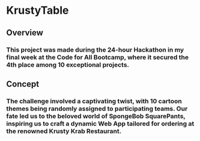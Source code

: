 # KrustyTable 

## Overview

### This project was made during the 24-hour Hackathon in my final week at the Code for All Bootcamp, where it secured the 4th place among 10 exceptional projects.

## Concept

### The challenge involved a captivating twist, with 10 cartoon themes being randomly assigned to participating teams. Our fate led us to the beloved world of SpongeBob SquarePants, inspiring us to craft a dynamic Web App tailored for ordering at the renowned Krusty Krab Restaurant.
